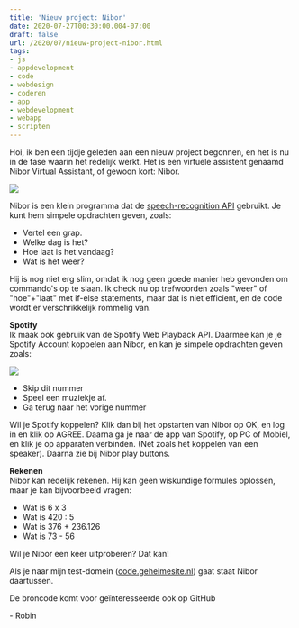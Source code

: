 ```yaml
---
title: 'Nieuw project: Nibor'
date: 2020-07-27T00:30:00.004-07:00
draft: false
url: /2020/07/nieuw-project-nibor.html
tags: 
- js
- appdevelopment
- code
- webdesign
- coderen
- app
- webdevelopment
- webapp
- scripten
---
```


Hoi, ik ben een tijdje geleden aan een nieuw project begonnen, en het is nu in de fase waarin het redelijk werkt. Het is een virtuele assistent genaamd Nibor Virtual Assistant, of gewoon kort: Nibor. 

[![](https://code.geheimesite.nl/speech/logo.png)](https://code.geheimesite.nl/speech/logo.png)

Nibor is een klein programma dat de [speech-recognition](https://developer.mozilla.org/en-US/docs/Web/API/SpeechRecognition)[ API](https://developer.mozilla.org/en-US/docs/Web/API/SpeechRecognition) gebruikt. Je kunt hem simpele opdrachten geven, zoals:

*   Vertel een grap.
*   Welke dag is het?
*   Hoe laat is het vandaag?
*   Wat is het weer?

Hij is nog niet erg slim, omdat ik nog geen goede manier heb gevonden om commando's op te slaan. Ik check nu op trefwoorden zoals "weer" of "hoe"+"laat" met if-else statements, maar dat is niet efficient, en de code wordt er verschrikkelijk rommelig van.

**Spotify**  
Ik maak ook gebruik van de Spotify Web Playback API. Daarmee kan je je Spotify Account koppelen aan Nibor, en kan je simpele opdrachten geven zoals:

[![](https://1.bp.blogspot.com/-Glgt1VYSbBQ/Xx6CMZvRaJI/AAAAAAAAIMo/pSUzaWHq_nEfKuVA7PP2xuewPoHN8guEgCLcBGAsYHQ/w256-h226/Annotation%2B2020-07-27%2B092633.png)](https://1.bp.blogspot.com/-Glgt1VYSbBQ/Xx6CMZvRaJI/AAAAAAAAIMo/pSUzaWHq_nEfKuVA7PP2xuewPoHN8guEgCLcBGAsYHQ/s511/Annotation%2B2020-07-27%2B092633.png)

*   Skip dit nummer
*   Speel een muziekje af.
*   Ga terug naar het vorige nummer

  

Wil je Spotify koppelen? Klik dan bij het opstarten van Nibor op OK, en log in en klik op AGREE. Daarna ga je naar de app van Spotify, op PC of Mobiel, en klik je op apparaten verbinden. (Net zoals het koppelen van een speaker). Daarna zie bij Nibor play buttons.

**Rekenen**  
Nibor kan redelijk rekenen. Hij kan geen wiskundige formules oplossen, maar je kan bijvoorbeeld vragen:

*   Wat is 6 x 3
*   Wat is 420 : 5
*   Wat is 376 + 236.126
*   Wat is 73 - 56
  
Wil je Nibor een keer uitproberen? Dat kan!

Als je naar mijn test-domein ([code.geheimesite.nl](http://code.geheimesite.nl)) gaat staat Nibor daartussen.

De broncode komt voor geïnteresseerde ook op GitHub

  

\- Robin